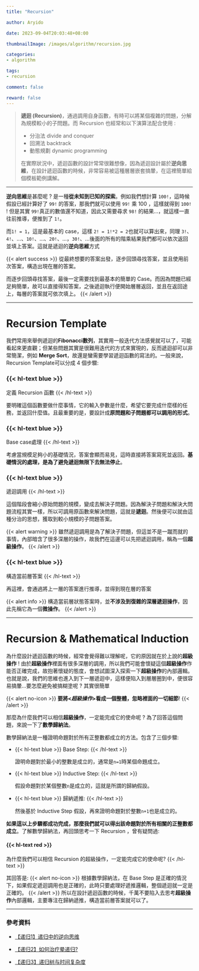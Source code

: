 ```yaml
---
title: "Recursion"

author: Aryido

date: 2023-09-04T20:03:48+08:00

thumbnailImage: /images/algorithm/recursion.jpg

categories:
- algorithm

tags:
- recursion

comment: false

reward: false
---
```

<!--BODY-->
> **遞迴 (Recursion)**，通過調用自身函數，有時可以將某個複雜的問題，分解為規模較小的子問題。而 Recursion 也經常和以下演算法配合使用 :
> - 分治法 divide and conquer
> - 回溯法 backtrack
> - 動態規劃 dynamic programming
>
> 在實際狀況中，遞迴函數的設計常常很難想像，因為遞迴設計屬於**逆向思維**，在設計遞迴函數的時候，非常容易被這種層層嵌套搞暈，在這裡簡單給個模板範例講解。

<!--more-->
---

**逆向思維**是甚麼呢 ? 是一種**從未知到已知的探索**。例如我們想計算 ```100!```，這時候假設已經計算好了 ```99!``` 的答案，那我們就可以使用 ```99!``` 乘 100 ，這樣就得到 ```100!``` ! 但是其實 ```99!```真正的數值還不知道，因此又需要尋求 ```98!``` 的結果...，就這樣一直往前推導，便推到了 ```1!```。

而```1! = 1```，這是最基本的 case，這樣 ```2! = 1!*2 = 2```也就可以算出來，同理 ```3!```、```4!```、...、```10!```、...、```20!```、...，```30!```、...後面的所有的階乘結果我們都可以依次返回並填上答案。這就是遞迴的**逆向思維**方式

{{< alert success >}}
從最終想要的答案出發，逐步回頭尋找答案，並且使用前次答案，構造出現在層的答案。

而逐步回頭尋找答案，最後一定需要找到最基本的簡單的 Case。而因為問題已經足夠簡單，故可以直接得知答案，之後遞迴執行便開始層層返回，並且在返回途上，每層的答案就可依次填上。
{{< /alert >}}

---

# Recursion Template
我們常用來舉例遞迴的**Fibonacci數列**，其實用一般迭代方法感覺就可以了，可能看起來更直觀；但某些問題其實是很難用迭代的方式來實現的，反而遞迴卻可以非常簡潔，例如 **Merge Sort**，故還是蠻需要學習遞迴函數的寫法的。一般來說，Recursion Template可以分成 4 個步驟:

### {{< hl-text blue >}}
定義 Recursion 函數
{{< /hl-text >}}


要明確這個函數要做什麼事情，它的輸入參數是什麼，希望它要完成什麼樣的任務，並返回什麼值。且最重要的是，要設計成**原問題和子問題都可以調用的形式**。

### {{< hl-text blue >}}
Base case處理
{{< /hl-text >}}

考慮當規模足夠小的基礎情況，答案會顯而易見，這時直接將答案寫死並返回。**基礎情況的處理，是為了避免遞迴無限下去無法停止**。

### {{< hl-text blue >}}
遞迴調用
{{< /hl-text >}}

這個階段會縮小原始問題的規模，變成去解決子問題。因為解決子問題和解決大問題流程其實一樣，所以可調用原函數來解決問題，這就是**遞迴**。然後便可以就由這種分治的思想，獲取到較小規模的子問題答案。

{{< alert warning >}}
雖然遞迴調用是為了解決子問題，但這並不是一蹴而就的事情，內部暗含了很多深層的操作，故我們在這邊可以先把遞迴調用，稱為一個**超級操作**。
{{< /alert >}}

### {{< hl-text blue >}}
構造當前層答案
{{< /hl-text >}}

再這裡，會通過將上一層的答案進行推導，並得到現在層的答案

{{< alert info >}}
構造當前層狀態答案時，並**不涉及到復雜的深層遞迴操作**，因此先稱它為一個**微操作**。
{{< /alert >}}

---

# Recursion &  Mathematical Induction

為什麼設計遞迴函數的時候，經常會覺得難以理解呢，它的原因就在於上說的**超級操作** ! 由於**超級操作**裡面有很多深層的調用，所以我們可能會懷疑這個**超級操作**作能否正確完成，故抱著懷疑的態度，會想試圖深入探索一下**超級操作**的內部邏輯。也就是說，我們的思維也進入到下一層遞迴中，這樣便陷入到層層圈到中，便很容易搞暈...要怎麼避免被搞糊塗呢 ? 其實很簡單

{{< alert no-icon >}}
**要將<*超級操作*>看成一個整體，忽略裡面的一切細節**!
{{< /alert >}}


那麼為什麼我們可以相信**超級操作**，一定能完成它的使命呢 ? 為了回答這個問題，來說一下了**數學歸納法**。

數學歸納法是一種證明命題對於所有正整數都成立的方法。包含了三個步驟:

- {{< hl-text blue >}}
Base Step:
{{< /hl-text >}}

    證明命題對於最小的整數是成立的，通常是```n=1```時某個命題成立。

-  {{< hl-text blue >}}
Inductive Step:
{{< /hl-text >}}

    假設命題對於某個整數```n```是成立的，這就是所謂的歸納假設。

- {{< hl-text blue >}}
歸納遞推:
{{< /hl-text >}}

    然後基於 Inductive Step 假設，再來證明命題對於整數```n+1```也是成立的。

**如果這以上步驟都成功完成，那麼我們就可以得出該命題對於所有相關的正整數都成立**。了解數學歸納法，再回頭思考一下 Recursion ，曾有疑問過:

#### {{< hl-text red >}}
為什麼我們可以相信 Recursion 的超級操作，一定能完成它的使命呢?
{{< /hl-text >}}

其回答是:
{{< alert no-icon >}}
根據數學歸納法，在 Base Step 是正確的情況下，如果假定遞迴調用也是正確的，此時只要處理好遞推邏輯，整個遞迴就一定是正確的。
{{< /alert >}}
所以在設計遞迴函數的時候，千萬不要陷入去思考**超級操作**內部邏輯，主要專注在歸納遞推，構造當前層答案就可以了。

---
### 參考資料

- [【递归1】递归中的逆向思维](https://www.youtube.com/watch?v=q4xLypEFToQ)

- [【递归2】如何治疗晕递归?](https://www.youtube.com/watch?v=kEWQj2Hb8kc)

- [【递归3】递归树与时间复杂度](https://www.youtube.com/watch?v=e9fEQDQ_JpQ)

